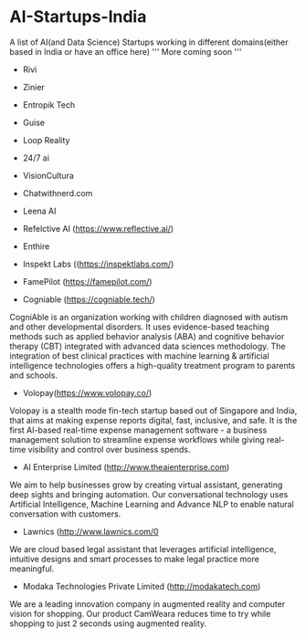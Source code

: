 # AI-Startups-India
A list of AI(and Data Science) Startups working in different domains(either based in India or have an office here)
'''
More coming soon
'''
- Rivi
- Zinier
- Entropik Tech
- Guise
- Loop Reality
- 24/7 ai
- VisionCultura
- Chatwithnerd.com
- Leena AI
- Refelctive AI (https://www.reflective.ai/)
- Enthire
- Inspekt Labs ((https://inspektlabs.com/)

- FamePilot (https://famepilot.com/)

- Cogniable (https://cogniable.tech/)

CogniAble is an organization working with children diagnosed with autism and other developmental disorders. It uses evidence-based teaching methods such as applied behavior analysis (ABA) and cognitive behavior therapy (CBT) integrated with advanced data sciences methodology. The integration of best clinical practices with machine learning & artificial intelligence technologies offers a high-quality treatment program to parents and schools.

- Volopay(https://www.volopay.co/)

Volopay is a stealth mode fin-tech startup based out of Singapore and India, that aims at making expense reports digital, fast, inclusive, and safe. It is the first AI-based real-time expense management software - a business management solution to streamline expense workflows while giving real-time visibility and control over business spends.

- AI Enterprise Limited (http://www.theaienterprise.com)

We aim to help businesses grow by creating virtual assistant, generating deep sights and bringing automation. Our conversational technology uses Artificial Intelligence, Machine Learning and Advance NLP to enable natural conversation with customers.

- Lawnics (http://www.lawnics.com/0

We are cloud based legal assistant that leverages artificial intelligence, intuitive designs and smart processes to make legal practice more meaningful.

- Modaka Technologies Private Limited (http://modakatech.com)

We are a leading innovation company in augmented reality and computer vision for shopping. Our product CamWeara reduces time to try while shopping to just 2 seconds using augmented reality.








